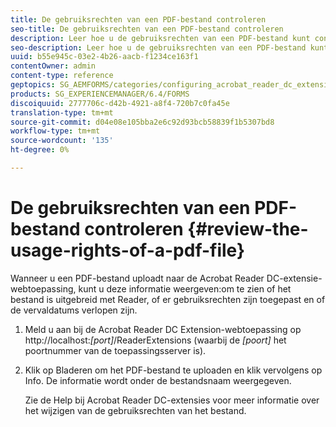 ```yaml
---
title: De gebruiksrechten van een PDF-bestand controleren
seo-title: De gebruiksrechten van een PDF-bestand controleren
description: Leer hoe u de gebruiksrechten van een PDF-bestand kunt controleren.
seo-description: Leer hoe u de gebruiksrechten van een PDF-bestand kunt controleren.
uuid: b55e945c-03e2-4b26-aacb-f1234ce163f1
contentOwner: admin
content-type: reference
geptopics: SG_AEMFORMS/categories/configuring_acrobat_reader_dc_extensions
products: SG_EXPERIENCEMANAGER/6.4/FORMS
discoiquuid: 2777706c-d42b-4921-a8f4-720b7c0fa45e
translation-type: tm+mt
source-git-commit: d04e08e105bba2e6c92d93bcb58839f1b5307bd8
workflow-type: tm+mt
source-wordcount: '135'
ht-degree: 0%

---
```



# De gebruiksrechten van een PDF-bestand controleren {#review-the-usage-rights-of-a-pdf-file}

Wanneer u een PDF-bestand uploadt naar de Acrobat Reader DC-extensie-webtoepassing, kunt u deze informatie weergeven:om te zien of het bestand is uitgebreid met Reader, of er gebruiksrechten zijn toegepast en of de vervaldatums verlopen zijn.

1. Meld u aan bij de Acrobat Reader DC Extension-webtoepassing op http://localhost:*[port]*/ReaderExtensions (waarbij de *[poort]* het poortnummer van de toepassingsserver is).
1. Klik op Bladeren om het PDF-bestand te uploaden en klik vervolgens op Info. De informatie wordt onder de bestandsnaam weergegeven.

   Zie de Help bij Acrobat Reader DC-extensies voor meer informatie over het wijzigen van de gebruiksrechten van het bestand.

